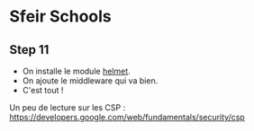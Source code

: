 # Sfeir Schools

## Step 11

- On installe le module [helmet](https://www.npmjs.com/package/helmet).
- On ajoute le middleware qui va bien.
- C'est tout !

Un peu de lecture sur les CSP :
https://developers.google.com/web/fundamentals/security/csp